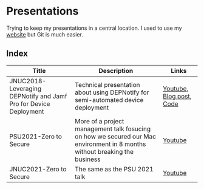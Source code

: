 # Presentations

Trying to keep my presentations in a central location. I used to use my [website](https://yearofthegeek.net) but Git is much easier.

## Index

| Title | Description | Links |
| --- | --- | --- |
| JNUC2018-Leveraging DEPNotify and Jamf Pro for Device Deployment | Technical presentation about using DEPNotify for semi-automated device deployment | [Youtube](https://www.youtube.com/watch?v=A_VAD0zYq3A&feature=emb_title), [Blog post](https://yearofthegeek.net/2018/05/updating-our-depnotify-process/), [Code](https://github.com/jmahlman/DEPNotify-automated) |
| PSU2021-Zero to Secure | More of a project management talk fosucing on how we secured our Mac environment in 8 months without breaking the business | [Youtube](https://www.youtube.com/watch?v=R106eUVzPR4) |
| JNUC2021-Zero to Secure | The same as the PSU 2021 talk | [Youtube](https://www.youtube.com/watch?v=ouxEVS_0PF4) |